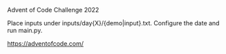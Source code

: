 Advent of Code Challenge 2022

Place inputs under inputs/day{X}/{demo|input}.txt. Configure the date and run main.py.

https://adventofcode.com/
